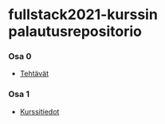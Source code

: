 # fullstack2021-kurssin palautusrepositorio

### Osa 0

- [Tehtävät](https://github.com/Noraelisa/fullstack_palautus/tree/main/Osa%200)

### Osa 1

- [Kurssitiedot]()
